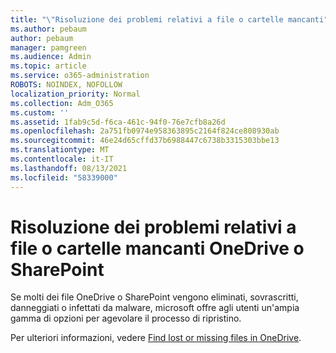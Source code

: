 ```yaml
---
title: "\"Risoluzione dei problemi relativi a file o cartelle mancanti"
ms.author: pebaum
author: pebaum
manager: pamgreen
ms.audience: Admin
ms.topic: article
ms.service: o365-administration
ROBOTS: NOINDEX, NOFOLLOW
localization_priority: Normal
ms.collection: Adm_O365
ms.custom: ''
ms.assetid: 1fab9c5d-f6ca-461c-94f0-76e7cfb8a26d
ms.openlocfilehash: 2a751fb0974e958363895c2164f824ce808930ab
ms.sourcegitcommit: 46e24d65cffd37b6988447c6738b3315303bbe13
ms.translationtype: MT
ms.contentlocale: it-IT
ms.lasthandoff: 08/13/2021
ms.locfileid: "58339000"
---
```

# <a name="troubleshooting-missing-files-or-folders-in-onedrive-or-sharepoint"></a>Risoluzione dei problemi relativi a file o cartelle mancanti OneDrive o SharePoint

Se molti dei file OneDrive o SharePoint vengono eliminati, sovrascritti, danneggiati o infettati da malware, microsoft offre agli utenti un'ampia gamma di opzioni per agevolare il processo di ripristino.

Per ulteriori informazioni, vedere [Find lost or missing files in OneDrive](https://go.microsoft.com/fwlink/?linkid=2110768).